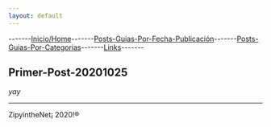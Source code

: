 ```yaml
---
layout: default
---
```

-------[Inicio/Home](./index.html)-------[Posts-Guias-Por-Fecha-Publicación](./posts.html)-------[Posts-Guias-Por-Categorias](./categorias.html)-------[Links](./links.html)-------
## Primer-Post-20201025

_yay_


-----------------------------------------------------------------------------

ZipyintheNet¡ 2020!®
